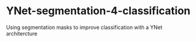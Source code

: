 # YNet-segmentation-4-classification
Using segmentation masks to improve classification with a YNet architercture
